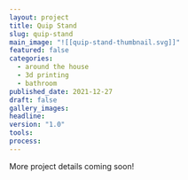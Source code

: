 ```yaml
---
layout: project
title: Quip Stand
slug: quip-stand
main_image: "![[quip-stand-thumbnail.svg]]"
featured: false
categories:
  - around the house
  - 3d printing
  - bathroom
published_date: 2021-12-27
draft: false
gallery_images: 
headline: 
version: "1.0"
tools:
process:
---
```


More project details coming soon!